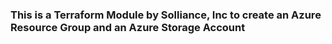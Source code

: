 ### This is a Terraform Module by Solliance, Inc to create an Azure Resource Group and an Azure Storage Account